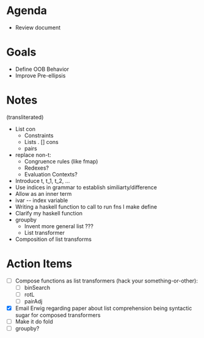 # Agenda
* Review document
# Goals
* Define OOB Behavior
* Improve Pre-ellipsis
# Notes
(transliterated)
* List con
	* Constraints
	* Lists . [] cons
	* pairs
* replace non-t:
	* Congruence rules (like fmap)
	* Redexes?
	* Evaluation Contexts?
* Introduce t, t_1, t_2, ...
* Use indices in grammar to establish similiarty/difference
* Allow as an inner term
* ivar -- index variable
* Writing a haskell function to call to run fns I make define
* Clarify my haskell function
* groupby
	* Invent more general list ???
	* List transformer
* Composition of list transforms
# Action Items
* [ ] Compose functions as list transformers (hack your something-or-other):
	* [ ] binSearch
	* [ ] rotL
	* [ ] pairAdj
* [x] Email Erwig regarding paper about list comprehension being syntactic sugar for composed transformers
* [ ] Make it do fold
* [ ] groupby?

```haskell

```